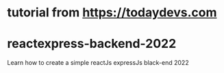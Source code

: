 # tutorial from https://todaydevs.com
# reactexpress-backend-2022
Learn how to create a simple reactJs expressJs black-end 2022
